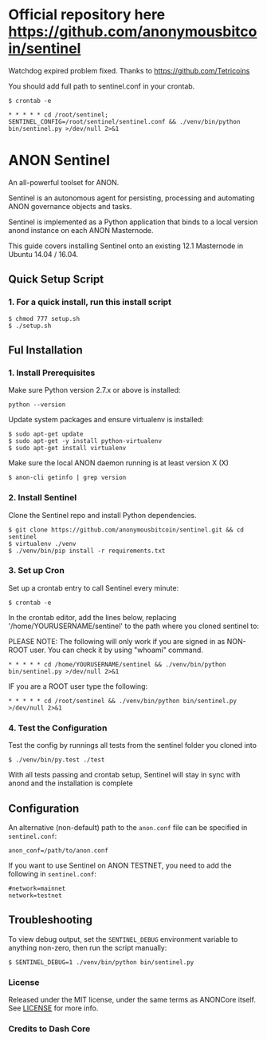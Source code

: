 # Official repository here https://github.com/anonymousbitcoin/sentinel

Watchdog expired problem fixed. Thanks to https://github.com/Tetricoins

You should add full path to sentinel.conf in your crontab.

    $ crontab -e

    * * * * * cd /root/sentinel; SENTINEL_CONFIG=/root/sentinel/sentinel.conf && ./venv/bin/python bin/sentinel.py >/dev/null 2>&1

# ANON Sentinel

An all-powerful toolset for ANON.


Sentinel is an autonomous agent for persisting, processing and automating ANON governance objects and tasks.

Sentinel is implemented as a Python application that binds to a local version anond instance on each ANON Masternode.

This guide covers installing Sentinel onto an existing 12.1 Masternode in Ubuntu 14.04 / 16.04.

## Quick Setup Script

### 1. For a quick install, run this install script

    $ chmod 777 setup.sh
    $ ./setup.sh

## Ful  Installation

### 1. Install Prerequisites

Make sure Python version 2.7.x or above is installed:

    python --version

Update system packages and ensure virtualenv is installed:

    $ sudo apt-get update
    $ sudo apt-get -y install python-virtualenv
    $ sudo apt-get install virtualenv

Make sure the local ANON daemon running is at least version X (X)

    $ anon-cli getinfo | grep version

### 2. Install Sentinel

Clone the Sentinel repo and install Python dependencies.

    $ git clone https://github.com/anonymousbitcoin/sentinel.git && cd sentinel
    $ virtualenv ./venv
    $ ./venv/bin/pip install -r requirements.txt

### 3. Set up Cron

Set up a crontab entry to call Sentinel every minute:

    $ crontab -e

In the crontab editor, add the lines below, replacing '/home/YOURUSERNAME/sentinel' to the path where you cloned sentinel to:

PLEASE NOTE: The following will only work if you are signed in as NON-ROOT user. You can check it by using "whoami" command.
    
    * * * * * cd /home/YOURUSERNAME/sentinel && ./venv/bin/python bin/sentinel.py >/dev/null 2>&1
    
   IF you are a ROOT user type the following:
   
    * * * * * cd /root/sentinel && ./venv/bin/python bin/sentinel.py >/dev/null 2>&1

### 4. Test the Configuration

Test the config by runnings all tests from the sentinel folder you cloned into

    $ ./venv/bin/py.test ./test

With all tests passing and crontab setup, Sentinel will stay in sync with anond and the installation is complete

## Configuration

An alternative (non-default) path to the `anon.conf` file can be specified in `sentinel.conf`:

    anon_conf=/path/to/anon.conf

If you want to use Sentinel on ANON TESTNET, you need to add the following in `sentinel.conf`:
    
    #network=mainnet
    network=testnet

## Troubleshooting

To view debug output, set the `SENTINEL_DEBUG` environment variable to anything non-zero, then run the script manually:

    $ SENTINEL_DEBUG=1 ./venv/bin/python bin/sentinel.py



### License

Released under the MIT license, under the same terms as ANONCore itself. See [LICENSE](LICENSE) for more info.

### Credits to Dash Core
